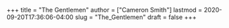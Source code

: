 +++
title = "The Gentlemen"
author = ["Cameron Smith"]
lastmod = 2020-09-20T17:36:06-04:00
slug = "The_Gentlemen"
draft = false
+++
